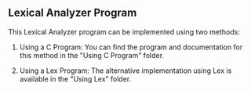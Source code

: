## Lexical Analyzer Program

This Lexical Analyzer program can be implemented using two methods:

1. Using a C Program: You can find the program and documentation for this method in the "Using C Program" folder.

2. Using a Lex Program: The alternative implementation using Lex is available in the "Using Lex" folder.

